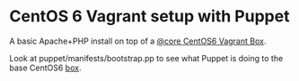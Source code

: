 # CentOS 6 Vagrant setup with Puppet

A basic Apache+PHP install on top of a [@core CentOS6 Vagrant Box](http://vntx-box.s3.amazonaws.com/centos6.box).

Look at puppet/manifests/bootstrap.pp to see what Puppet is doing to the base CentOS6 [box](http://docs.vagrantup.com/v2/virtualbox/boxes.html).

